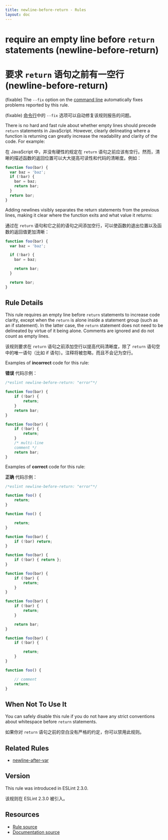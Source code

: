 ```yaml
---
title: newline-before-return - Rules
layout: doc
---
```

<!-- Note: No pull requests accepted for this file. See README.md in the root directory for details. -->

# require an empty line before `return` statements (newline-before-return)

# 要求 `return` 语句之前有一空行 (newline-before-return)

(fixable) The `--fix` option on the [command line](../user-guide/command-line-interface#fix) automatically fixes problems reported by this rule.

(fixable) [命令行](../user-guide/command-line-interface#fix)中的 `--fix` 选项可以自动修复该规则报告的问题。

There is no hard and fast rule about whether empty lines should precede `return` statements in JavaScript. However, clearly delineating where a function is returning can greatly increase the readability and clarity of the code. For example:

在 JavaScript 中，并没有硬性的规定在 `return` 语句之前应该有空行。然而，清晰的描述函数的返回位置可以大大提高可读性和代码的清晰度。例如：

```js
function foo(bar) {
  var baz = 'baz';
  if (!bar) {
    bar = baz;
    return bar;
  }
  return bar;
}
```

Adding newlines visibly separates the return statements from the previous lines, making it clear where the function exits and what value it returns:

通过在 `return` 语句和它之前的语句之间添加空行，可以使函数的退出位置以及函数的返回值更加清晰：

```js
function foo(bar) {
  var baz = 'baz';

  if (!bar) {
    bar = baz;

    return bar;
  }

  return bar;
}
```

## Rule Details

This rule requires an empty line before `return` statements to increase code clarity, except when the `return` is alone inside a statement group (such as an if statement). In the latter case, the `return` statement does not need to be delineated by virtue of it being alone. Comments are ignored and do not count as empty lines.

该规则要求在 `return` 语句之前添加空行以提高代码清晰度，除了 `return` 语句空中的唯一语句（比如 if 语句）。注释将被忽略，而且不会记为空行。

Examples of **incorrect** code for this rule:

**错误** 代码示例：

```js
/*eslint newline-before-return: "error"*/

function foo(bar) {
    if (!bar) {
        return;
    }
    return bar;
}

function foo(bar) {
    if (!bar) {
        return;
    }
    /* multi-line
    comment */
    return bar;
}
```

Examples of **correct** code for this rule:

**正确** 代码示例：

```js
/*eslint newline-before-return: "error"*/

function foo() {
    return;
}

function foo() {

    return;
}

function foo(bar) {
    if (!bar) return;
}

function foo(bar) {
    if (!bar) { return };
}

function foo(bar) {
    if (!bar) {
        return;
    }
}

function foo(bar) {
    if (!bar) {
        return;
    }

    return bar;
}

function foo(bar) {
    if (!bar) {

        return;
    }
}

function foo() {

    // comment
    return;
}
```

## When Not To Use It

You can safely disable this rule if you do not have any strict conventions about whitespace before `return` statements.

如果你对 `return` 语句之前的空白没有严格的约定，你可以禁用此规则。

## Related Rules

* [newline-after-var](newline-after-var)

## Version

This rule was introduced in ESLint 2.3.0.

该规则在 ESLint 2.3.0 被引入。

## Resources

* [Rule source](https://github.com/eslint/eslint/tree/master/lib/rules/newline-before-return.js)
* [Documentation source](https://github.com/eslint/eslint/tree/master/docs/rules/newline-before-return.md)
